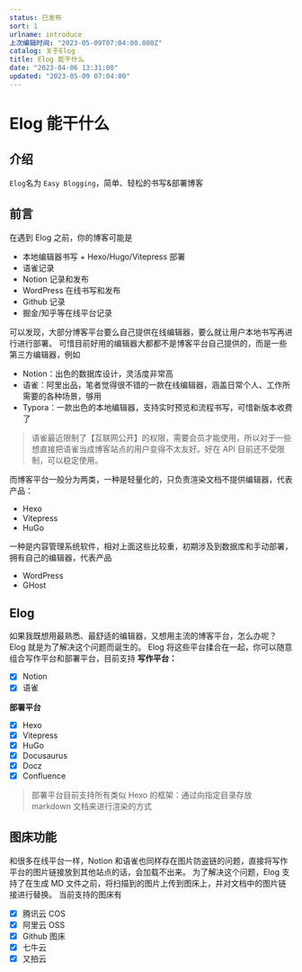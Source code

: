 ```yaml
---
status: 已发布
sort: 1
urlname: introduce
上次编辑时间: "2023-05-09T07:04:00.000Z"
catalog: 关于Elog
title: Elog 能干什么
date: "2023-04-06 13:31:00"
updated: "2023-05-09 07:04:00"
---
```


# Elog 能干什么

## 介绍

`Elog`名为 `Easy Blogging`，简单、轻松的书写&部署博客

## 前言

在遇到 Elog 之前，你的博客可能是

- 本地编辑器书写 + Hexo/Hugo/Vitepress 部署
- 语雀记录
- Notion 记录和发布
- WordPress 在线书写和发布
- Github 记录
- 掘金/知乎等在线平台记录

可以发现，大部分博客平台要么自己提供在线编辑器，要么就让用户本地书写再进行进行部署。 可惜目前好用的编辑器大都都不是博客平台自己提供的，而是一些第三方编辑器，例如

- Notion：出色的数据库设计，灵活度非常高
- 语雀：阿里出品，笔者觉得很不错的一款在线编辑器，涵盖日常个人、工作所需要的各种场景，够用
- Typora：一款出色的本地编辑器，支持实时预览和流程书写，可惜新版本收费了

> 语雀最近限制了【互联网公开】的权限，需要会员才能使用，所以对于一些想直接把语雀当成博客站点的用户变得不太友好。好在 API 目前还不受限制，可以稳定使用。

而博客平台一般分为两类，一种是轻量化的，只负责渲染文档不提供编辑器，代表产品：

- Hexo
- Vitepress
- HuGo

一种是内容管理系统软件，相对上面这些比较重，初期涉及到数据库和手动部署，拥有自己的编辑器，代表产品

- WordPress
- GHost

## Elog

如果我既想用最熟悉、最舒适的编辑器，又想用主流的博客平台，怎么办呢？ Elog 就是为了解决这个问题而诞生的。 Elog 将这些平台揉合在一起，你可以随意组合写作平台和部署平台，目前支持 **写作平台：**

- [x] Notion
- [x] 语雀

**部署平台**

- [x] Hexo
- [x] Vitepress
- [x] HuGo
- [x] Docusaurus
- [x] Docz
- [x] Confluence

> 部署平台目前支持所有类似 Hexo 的框架：通过向指定目录存放 markdown 文档来进行渲染的方式

## 图床功能

和很多在线平台一样，Notion 和语雀也同样存在图片防盗链的问题，直接将写作平台的图片链接放到其他站点的话，会加载不出来。 为了解决这个问题，Elog 支持了在生成 MD 文件之前，将扫描到的图片上传到图床上，并对文档中的图片链接进行替换。 当前支持的图床有

- [x] 腾讯云 COS
- [x] 阿里云 OSS
- [x] Github 图床
- [x] 七牛云
- [x] 又拍云
